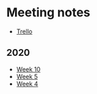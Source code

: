 # Meeting notes

* [Trello](https://trello.com/b/HRIwjNQD/parliament-procedure)

## 2020

* [Week 10](2020/10)
* [Week 5](2020/05)
* [Week 4](2020/04)